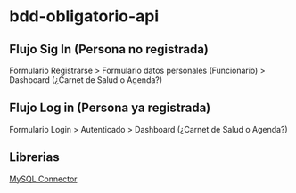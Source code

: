 # bdd-obligatorio-api


## Flujo Sig In (Persona no registrada)
Formulario Registrarse > Formulario datos personales (Funcionario) > Dashboard (¿Carnet de Salud o Agenda?) 
## Flujo Log in (Persona ya registrada)
Formulario Login > Autenticado > Dashboard (¿Carnet de Salud o Agenda?) 

## Librerias
[MySQL Connector]("https://mysqlconnector.net/tutorials/connect-to-mysql/")